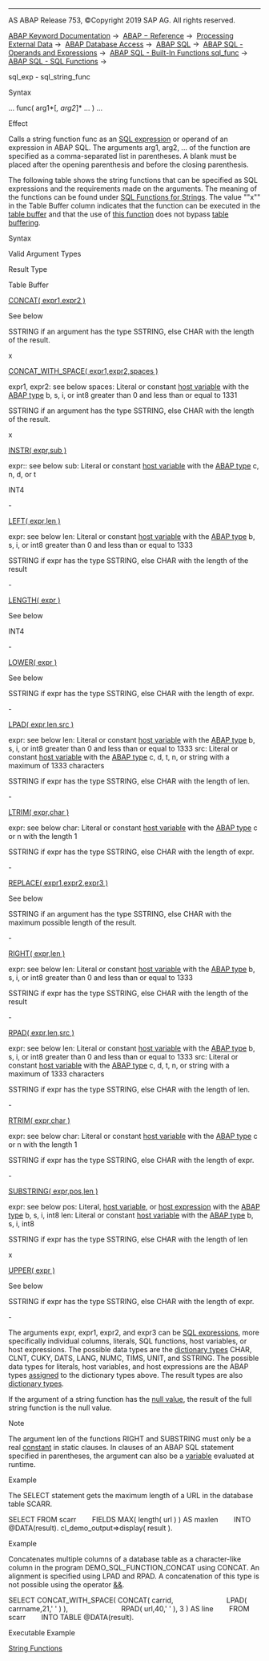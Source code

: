   

* * *

AS ABAP Release 753, ©Copyright 2019 SAP AG. All rights reserved.

[ABAP Keyword Documentation](https://help.sap.com/doc/abapdocu_753_index_htm/7.53/en-US/abenabap.htm) →  [ABAP − Reference](https://help.sap.com/doc/abapdocu_753_index_htm/7.53/en-US/abenabap_reference.htm) →  [Processing External Data](https://help.sap.com/doc/abapdocu_753_index_htm/7.53/en-US/abenabap_language_external_data.htm) →  [ABAP Database Access](https://help.sap.com/doc/abapdocu_753_index_htm/7.53/en-US/abenabap_sql.htm) →  [ABAP SQL](https://help.sap.com/doc/abapdocu_753_index_htm/7.53/en-US/abenopensql.htm) →  [ABAP SQL - Operands and Expressions](https://help.sap.com/doc/abapdocu_753_index_htm/7.53/en-US/abenopen_sql_operands.htm) →  [ABAP SQL - Built-In Functions sql\_func](https://help.sap.com/doc/abapdocu_753_index_htm/7.53/en-US/abenopen_sql_builtin_functions.htm) →  [ABAP SQL - SQL Functions](https://help.sap.com/doc/abapdocu_753_index_htm/7.53/en-US/abenopen_sql_functions.htm) → 

sql\_exp - sql\_string\_func

Syntax

... func( arg1*\[*, arg2*\]* ... ) ...

Effect

Calls a string function func as an [SQL expression](https://help.sap.com/doc/abapdocu_753_index_htm/7.53/en-US/abapsql_expr.htm) or operand of an expression in ABAP SQL. The arguments arg1, arg2, ... of the function are specified as a comma-separated list in parentheses. A blank must be placed after the opening parenthesis and before the closing parenthesis.

The following table shows the string functions that can be specified as SQL expressions and the requirements made on the arguments. The meaning of the functions can be found under [SQL Functions for Strings](https://help.sap.com/doc/abapdocu_753_index_htm/7.53/en-US/abensql_functions_string.htm). The value ""x"" in the Table Buffer column indicates that the function can be executed in the [table buffer](https://help.sap.com/doc/abapdocu_753_index_htm/7.53/en-US/abentable_buffer_glosry.htm "Glossary Entry") and that the use of [this function](https://help.sap.com/doc/abapdocu_753_index_htm/7.53/en-US/abenbuffer_expressions.htm) does not bypass [table buffering](https://help.sap.com/doc/abapdocu_753_index_htm/7.53/en-US/abensap_buffering_glosry.htm "Glossary Entry").

Syntax

Valid Argument Types

Result Type

Table Buffer

[CONCAT( expr1,expr2 )](https://help.sap.com/doc/abapdocu_753_index_htm/7.53/en-US/abensql_functions_string.htm)

See below

SSTRING if an argument has the type SSTRING, else CHAR with the length of the result.

x

[CONCAT\_WITH\_SPACE( expr1,expr2,spaces )](https://help.sap.com/doc/abapdocu_753_index_htm/7.53/en-US/abensql_functions_string.htm)

expr1, expr2: see below
spaces: Literal or constant [host variable](https://help.sap.com/doc/abapdocu_753_index_htm/7.53/en-US/abenopen_sql_host_variables.htm) with the [ABAP type](https://help.sap.com/doc/abapdocu_753_index_htm/7.53/en-US/abenbuilt_in_types_complete.htm) b, s, i, or int8 greater than 0 and less than or equal to 1331

SSTRING if an argument has the type SSTRING, else CHAR with the length of the result.

x

[INSTR( expr,sub )](https://help.sap.com/doc/abapdocu_753_index_htm/7.53/en-US/abensql_functions_string.htm)

expr:: see below
sub: Literal or constant [host variable](https://help.sap.com/doc/abapdocu_753_index_htm/7.53/en-US/abenopen_sql_host_variables.htm) with the [ABAP type](https://help.sap.com/doc/abapdocu_753_index_htm/7.53/en-US/abenbuilt_in_types_complete.htm) c, n, d, or t

INT4

\-

[LEFT( expr,len )](https://help.sap.com/doc/abapdocu_753_index_htm/7.53/en-US/abensql_functions_string.htm)

expr: see below
len: Literal or constant [host variable](https://help.sap.com/doc/abapdocu_753_index_htm/7.53/en-US/abenopen_sql_host_variables.htm) with the [ABAP type](https://help.sap.com/doc/abapdocu_753_index_htm/7.53/en-US/abenbuilt_in_types_complete.htm) b, s, i, or int8 greater than 0 and less than or equal to 1333

SSTRING if expr has the type SSTRING, else CHAR with the length of the result

\-

[LENGTH( expr )](https://help.sap.com/doc/abapdocu_753_index_htm/7.53/en-US/abensql_functions_string.htm)

See below

INT4

\-

[LOWER( expr )](https://help.sap.com/doc/abapdocu_753_index_htm/7.53/en-US/abensql_functions_string.htm)

See below

SSTRING if expr has the type SSTRING, else CHAR with the length of expr.

\-

[LPAD( expr,len,src )](https://help.sap.com/doc/abapdocu_753_index_htm/7.53/en-US/abensql_functions_string.htm)

expr: see below
len: Literal or constant [host variable](https://help.sap.com/doc/abapdocu_753_index_htm/7.53/en-US/abenopen_sql_host_variables.htm) with the [ABAP type](https://help.sap.com/doc/abapdocu_753_index_htm/7.53/en-US/abenbuilt_in_types_complete.htm) b, s, i, or int8 greater than 0 and less than or equal to 1333
src: Literal or constant [host variable](https://help.sap.com/doc/abapdocu_753_index_htm/7.53/en-US/abenopen_sql_host_variables.htm) with the [ABAP type](https://help.sap.com/doc/abapdocu_753_index_htm/7.53/en-US/abenbuilt_in_types_complete.htm) c, d, t, n, or string with a maximum of 1333 characters

SSTRING if expr has the type SSTRING, else CHAR with the length of len.

\-

[LTRIM( expr,char )](https://help.sap.com/doc/abapdocu_753_index_htm/7.53/en-US/abensql_functions_string.htm)

expr: see below
char: Literal or constant [host variable](https://help.sap.com/doc/abapdocu_753_index_htm/7.53/en-US/abenopen_sql_host_variables.htm) with the [ABAP type](https://help.sap.com/doc/abapdocu_753_index_htm/7.53/en-US/abenbuilt_in_types_complete.htm) c or n with the length 1

SSTRING if expr has the type SSTRING, else CHAR with the length of expr.

\-

[REPLACE( expr1,expr2,expr3 )](https://help.sap.com/doc/abapdocu_753_index_htm/7.53/en-US/abensql_functions_string.htm)

See below

SSTRING if an argument has the type SSTRING, else CHAR with the maximum possible length of the result.

\-

[RIGHT( expr,len )](https://help.sap.com/doc/abapdocu_753_index_htm/7.53/en-US/abensql_functions_string.htm)

expr: see below
len: Literal or constant [host variable](https://help.sap.com/doc/abapdocu_753_index_htm/7.53/en-US/abenopen_sql_host_variables.htm) with the [ABAP type](https://help.sap.com/doc/abapdocu_753_index_htm/7.53/en-US/abenbuilt_in_types_complete.htm) b, s, i, or int8 greater than 0 and less than or equal to 1333

SSTRING if expr has the type SSTRING, else CHAR with the length of the result

\-

[RPAD( expr,len,src )](https://help.sap.com/doc/abapdocu_753_index_htm/7.53/en-US/abensql_functions_string.htm)

expr: see below
len: Literal or constant [host variable](https://help.sap.com/doc/abapdocu_753_index_htm/7.53/en-US/abenopen_sql_host_variables.htm) with the [ABAP type](https://help.sap.com/doc/abapdocu_753_index_htm/7.53/en-US/abenbuilt_in_types_complete.htm) b, s, i, or int8 greater than 0 and less than or equal to 1333
src: Literal or constant [host variable](https://help.sap.com/doc/abapdocu_753_index_htm/7.53/en-US/abenopen_sql_host_variables.htm) with the [ABAP type](https://help.sap.com/doc/abapdocu_753_index_htm/7.53/en-US/abenbuilt_in_types_complete.htm) c, d, t, n, or string with a maximum of 1333 characters

SSTRING if expr has the type SSTRING, else CHAR with the length of len.

\-

[RTRIM( expr,char )](https://help.sap.com/doc/abapdocu_753_index_htm/7.53/en-US/abensql_functions_string.htm)

expr: see below
char: Literal or constant [host variable](https://help.sap.com/doc/abapdocu_753_index_htm/7.53/en-US/abenopen_sql_host_variables.htm) with the [ABAP type](https://help.sap.com/doc/abapdocu_753_index_htm/7.53/en-US/abenbuilt_in_types_complete.htm) c or n with the length 1

SSTRING if expr has the type SSTRING, else CHAR with the length of expr.

\-

[SUBSTRING( expr,pos,len )](https://help.sap.com/doc/abapdocu_753_index_htm/7.53/en-US/abensql_functions_string.htm)

expr: see below
pos: Literal, [host variable](https://help.sap.com/doc/abapdocu_753_index_htm/7.53/en-US/abenopen_sql_host_variables.htm), or [host expression](https://help.sap.com/doc/abapdocu_753_index_htm/7.53/en-US/abenopen_sql_host_expressions.htm) with the [ABAP type](https://help.sap.com/doc/abapdocu_753_index_htm/7.53/en-US/abenbuilt_in_types_complete.htm) b, s, i, int8
len: Literal or constant [host variable](https://help.sap.com/doc/abapdocu_753_index_htm/7.53/en-US/abenopen_sql_host_variables.htm) with the [ABAP type](https://help.sap.com/doc/abapdocu_753_index_htm/7.53/en-US/abenbuilt_in_types_complete.htm) b, s, i, int8

SSTRING if expr has the type SSTRING, else CHAR with the length of len

x

[UPPER( expr )](https://help.sap.com/doc/abapdocu_753_index_htm/7.53/en-US/abensql_functions_string.htm)

See below

SSTRING if expr has the type SSTRING, else CHAR with the length of expr.

\-

The arguments expr, expr1, expr2, and expr3 can be [SQL expressions](https://help.sap.com/doc/abapdocu_753_index_htm/7.53/en-US/abapsql_expr.htm), more specifically individual columns, literals, SQL functions, host variables, or host expressions. The possible data types are the [dictionary types](https://help.sap.com/doc/abapdocu_753_index_htm/7.53/en-US/abenddic_builtin_types.htm) CHAR, CLNT, CUKY, DATS, LANG, NUMC, TIMS, UNIT, and SSTRING. The possible data types for literals, host variables, and host expressions are the ABAP types [assigned](https://help.sap.com/doc/abapdocu_753_index_htm/7.53/en-US/abenddic_builtin_types.htm) to the dictionary types above. The result types are also [dictionary types](https://help.sap.com/doc/abapdocu_753_index_htm/7.53/en-US/abenddic_builtin_types.htm).

If the argument of a string function has the [null value](https://help.sap.com/doc/abapdocu_753_index_htm/7.53/en-US/abennull_value_glosry.htm "Glossary Entry"), the result of the full string function is the null value.

Note

The argument len of the functions RIGHT and SUBSTRING must only be a real [constant](https://help.sap.com/doc/abapdocu_753_index_htm/7.53/en-US/abenconstant_glosry.htm "Glossary Entry") in static clauses. In clauses of an ABAP SQL statement specified in parentheses, the argument can also be a [variable](https://help.sap.com/doc/abapdocu_753_index_htm/7.53/en-US/abenvariable_glosry.htm "Glossary Entry") evaluated at runtime.

Example

The SELECT statement gets the maximum length of a URL in the database table SCARR.

SELECT FROM scarr
       FIELDS MAX( length( url ) ) AS maxlen
       INTO @DATA(result).
cl\_demo\_output=>display( result ).

Example

Concatenates multiple columns of a database table as a character-like column in the program DEMO\_SQL\_FUNCTION\_CONCAT using CONCAT. An alignment is specified using LPAD and RPAD. A concatenation of this type is not possible using the operator [&&](https://help.sap.com/doc/abapdocu_753_index_htm/7.53/en-US/abensql_string.htm).

SELECT CONCAT\_WITH\_SPACE( CONCAT( carrid,
                          LPAD( carrname,21,' ' ) ),
                          RPAD( url,40,' ' ), 3 ) AS line
       FROM scarr
       INTO TABLE @DATA(result).

Executable Example

[String Functions](https://help.sap.com/doc/abapdocu_753_index_htm/7.53/en-US/abensql_string_func_abexa.htm)